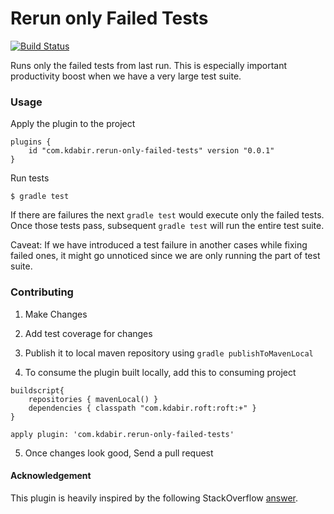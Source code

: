 # Rerun only Failed Tests

[![Build Status](https://travis-ci.org/kdabir/roft.svg?branch=master)](https://travis-ci.org/kdabir/roft)

Runs only the failed tests from last run. This is especially important productivity boost when we have a very
large test suite.

### Usage

Apply the plugin to the project

    plugins {
        id "com.kdabir.rerun-only-failed-tests" version "0.0.1"
    }

  
Run tests

    $ gradle test

If there are failures the next `gradle test` would execute only the failed tests. Once those tests
pass, subsequent `gradle test` will run the entire test suite.

Caveat: If we have introduced a test failure in another cases while fixing failed ones, it might go 
unnoticed since we are only running the part of test suite.  

 

### Contributing

1. Make Changes

2. Add test coverage for changes

3. Publish it to local maven repository using `gradle publishToMavenLocal` 

4. To consume the plugin built locally, add this to consuming project

```
buildscript{
    repositories { mavenLocal() }
    dependencies { classpath "com.kdabir.roft:roft:+" }
}

apply plugin: 'com.kdabir.rerun-only-failed-tests'

```

5. Once changes look good, Send a pull request


#### Acknowledgement

This plugin is heavily inspired by the following StackOverflow [answer](https://stackoverflow.com/a/48826059/469414).
 

